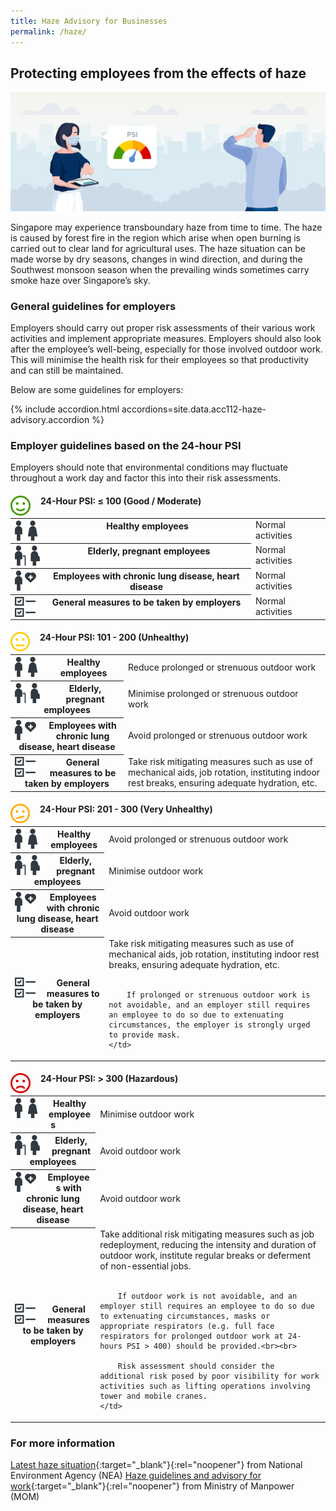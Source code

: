 ```yaml
---
title: Haze Advisory for Businesses
permalink: /haze/
---
```


## Protecting employees from the effects of haze

![Haze Advisory for Businesses](/images/haze/Haze.png)

Singapore may experience transboundary haze from time to time. The haze is caused by forest fire in the region which arise when open burning is carried out to clear land for agricultural uses. The haze situation can be made worse by dry seasons, changes in wind direction, and during the Southwest monsoon season when the prevailing winds sometimes carry smoke haze over Singapore’s sky.

### General guidelines for employers

Employers should carry out proper risk assessments of their various work activities and implement appropriate measures. Employers should also look after the employee’s well-being, especially for those involved outdoor work. This will minimise the health risk for their employees so that productivity and can still be maintained.

Below are some guidelines for employers:

{% include accordion.html accordions=site.data.acc112-haze-advisory.accordion %}

### Employer guidelines based on the 24-hour PSI

Employers should note that environmental conditions may fluctuate throughout a work day and factor this into their risk assessments.

#### <img src='/images/haze/haze-below100.png' style='float:left; height:32px; width:auto; margin-right:16px; vertical-align:middle;' aria-hidden='true'> 24-Hour PSI: ≤ 100 (Good / Moderate)

<table>
<tr>
    <th>
        <img src='/images/haze/healthy-employees.png' style='float:left; height:32px; width:auto; margin-right:16px; vertical-align:middle;' aria-hidden='true'> Healthy employees
    </th>
    <td>
        Normal activities
    </td>
</tr>
<tr>
    <th>
        <img src='/images/haze/elderly-pregnant-employees.png' style='float:left; height:32px; width:auto; margin-right:16px; vertical-align:middle;' aria-hidden='true'> Elderly, pregnant employees
    </th>
    <td>
        Normal activities
    </td>
</tr>
<tr>
    <th>
        <img src='/images/haze/employees-w-chronic-lung-heart-disease.png' style='float:left; height:32px; width:auto; margin-right:16px; vertical-align:middle;' aria-hidden='true'> Employees with chronic lung disease, heart disease
    </th>
    <td>
        Normal activities
    </td>
</tr>
<tr>
    <th>
        <img src='/images/haze/general-measures-by-employers.png' style='float:left; height:32px; width:auto; margin-right:16px; vertical-align:middle;' aria-hidden='true'> General measures to be taken by employers
    </th>
    <td>
        Normal activities
    </td>
</tr>
</table>

#### <img src='/images/haze/haze-101to200.png' style='float:left; height:32px; width:auto; margin-right:16px; vertical-align:middle;' aria-hidden='true'> 24-Hour PSI: 101 - 200 (Unhealthy)

<table>
<tr>
    <th>
        <img src='/images/haze/healthy-employees.png' style='float:left; height:32px; width:auto; margin-right:16px; vertical-align:middle;' aria-hidden='true'> Healthy employees
    </th>
    <td>
        Reduce prolonged or strenuous outdoor work
    </td>
</tr>
<tr>
    <th>
        <img src='/images/haze/elderly-pregnant-employees.png' style='float:left; height:32px; width:auto; margin-right:16px; vertical-align:middle;' aria-hidden='true'> Elderly, pregnant employees
    </th>
    <td>
        Minimise prolonged or strenuous outdoor work
    </td>
</tr>
<tr>
    <th>
        <img src='/images/haze/employees-w-chronic-lung-heart-disease.png' style='float:left; height:32px; width:auto; margin-right:16px; vertical-align:middle;' aria-hidden='true'> Employees with chronic lung disease, heart disease
    </th>
    <td>
        Avoid prolonged or strenuous outdoor work
    </td>
</tr>
<tr>
    <th>
        <img src='/images/haze/general-measures-by-employers.png' style='float:left; height:32px; width:auto; margin-right:16px; vertical-align:middle;' aria-hidden='true'> General measures to be taken by employers
    </th>
    <td>
        Take risk mitigating measures such as use of mechanical aids, job rotation, instituting indoor rest breaks, ensuring adequate hydration, etc.
    </td>
</tr>
</table>

#### <img src='/images/haze/haze-201to300.png' style='float:left; height:32px; width:auto; margin-right:16px; vertical-align:middle;' aria-hidden='true'> 24-Hour PSI: 201 - 300 (Very Unhealthy)

<table>
<tr>
    <th>
        <img src='/images/haze/healthy-employees.png' style='float:left; height:32px; width:auto; margin-right:16px; vertical-align:middle;' aria-hidden='true'> Healthy employees
    </th>
    <td>
        Avoid prolonged or strenuous outdoor work
    </td>
</tr>
<tr>
    <th>
        <img src='/images/haze/elderly-pregnant-employees.png' style='float:left; height:32px; width:auto; margin-right:16px; vertical-align:middle;' aria-hidden='true'> Elderly, pregnant employees
    </th>
    <td>
        Minimise outdoor work
    </td>
</tr>
<tr>
    <th>
        <img src='/images/haze/employees-w-chronic-lung-heart-disease.png' style='float:left; height:32px; width:auto; margin-right:16px; vertical-align:middle;' aria-hidden='true'> Employees with chronic lung disease, heart disease
    </th>
    <td>
        Avoid outdoor work
    </td>
</tr>
<tr>
    <th>
        <img src='/images/haze/general-measures-by-employers.png' style='float:left; height:32px; width:auto; margin-right:16px; vertical-align:middle;' aria-hidden='true'> General measures to be taken by employers
    </th>
    <td>
        Take risk mitigating measures such as use of mechanical aids, job rotation, instituting indoor rest breaks, ensuring adequate hydration, etc.<br><br>

        If prolonged or strenuous outdoor work is not avoidable, and an employer still requires an employee to do so due to extenuating circumstances, the employer is strongly urged to provide mask.
    </td>
</tr>
</table>

#### <img src='/images/haze/haze-above300.png' style='float:left; height:32px; width:auto; margin-right:16px; vertical-align:middle;' aria-hidden='true'> 24-Hour PSI: > 300 (Hazardous)

<table>
<tr>
    <th>
        <img src='/images/haze/healthy-employees.png' style='float:left; height:32px; width:auto; margin-right:16px; vertical-align:middle;' aria-hidden='true'> Healthy employees
    </th>
    <td>
        Minimise outdoor work
    </td>
</tr>
<tr>
    <th>
        <img src='/images/haze/elderly-pregnant-employees.png' style='float:left; height:32px; width:auto; margin-right:16px; vertical-align:middle;' aria-hidden='true'> Elderly, pregnant employees
    </th>
    <td>
        Avoid outdoor work
    </td>
</tr>
<tr>
    <th>
        <img src='/images/haze/employees-w-chronic-lung-heart-disease.png' style='float:left; height:32px; width:auto; margin-right:16px; vertical-align:middle;' aria-hidden='true'> Employees with chronic lung disease, heart disease
    </th>
    <td>
        Avoid outdoor work
    </td>
</tr>
<tr>
    <th>
        <img src='/images/haze/general-measures-by-employers.png' style='float:left; height:32px; width:auto; margin-right:16px; vertical-align:middle;' aria-hidden='true'> General measures to be taken by employers
    </th>
    <td>
        Take additional risk mitigating measures such as job redeployment, reducing the intensity and duration of outdoor work, institute regular breaks or deferment of non-essential jobs.<br><br>

        If outdoor work is not avoidable, and an employer still requires an employee to do so due to extenuating circumstances, masks or appropriate respirators (e.g. full face respirators for prolonged outdoor work at 24-hours PSI > 400) should be provided.<br><br>

        Risk assessment should consider the additional risk posed by poor visibility for work activities such as lifting operations involving tower and mobile cranes.
    </td>
</tr>
</table>

### For more information

[Latest haze situation](https://www.haze.gov.sg/){:target="_blank"}{:rel="noopener"} from National Environment Agency (NEA)
[Haze guidelines and advisory for work](){:target="_blank"}{:rel="noopener"} from Ministry of Manpower (MOM)

<script src="/jquery/jquery.min.js"></script>
<script src="/jquery/resize-tables.js"></script>
